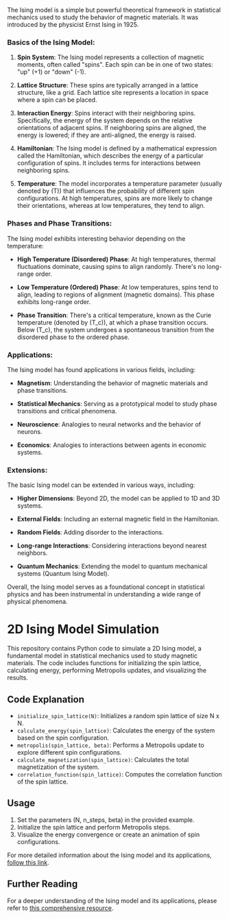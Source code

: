 The Ising model is a simple but powerful theoretical framework in statistical mechanics used to study the behavior of magnetic materials. It was introduced by the physicist Ernst Ising in 1925.

### Basics of the Ising Model:

1. **Spin System**: The Ising model represents a collection of magnetic moments, often called "spins". Each spin can be in one of two states: "up" (+1) or "down" (-1).

2. **Lattice Structure**: These spins are typically arranged in a lattice structure, like a grid. Each lattice site represents a location in space where a spin can be placed.

3. **Interaction Energy**: Spins interact with their neighboring spins. Specifically, the energy of the system depends on the relative orientations of adjacent spins. If neighboring spins are aligned, the energy is lowered; if they are anti-aligned, the energy is raised.

4. **Hamiltonian**: The Ising model is defined by a mathematical expression called the Hamiltonian, which describes the energy of a particular configuration of spins. It includes terms for interactions between neighboring spins.

5. **Temperature**: The model incorporates a temperature parameter (usually denoted by \(T\)) that influences the probability of different spin configurations. At high temperatures, spins are more likely to change their orientations, whereas at low temperatures, they tend to align.

### Phases and Phase Transitions:

The Ising model exhibits interesting behavior depending on the temperature:

- **High Temperature (Disordered) Phase**: At high temperatures, thermal fluctuations dominate, causing spins to align randomly. There's no long-range order.

- **Low Temperature (Ordered) Phase**: At low temperatures, spins tend to align, leading to regions of alignment (magnetic domains). This phase exhibits long-range order.

- **Phase Transition**: There's a critical temperature, known as the Curie temperature (denoted by \(T_c\)), at which a phase transition occurs. Below \(T_c\), the system undergoes a spontaneous transition from the disordered phase to the ordered phase.

### Applications:

The Ising model has found applications in various fields, including:

- **Magnetism**: Understanding the behavior of magnetic materials and phase transitions.

- **Statistical Mechanics**: Serving as a prototypical model to study phase transitions and critical phenomena.

- **Neuroscience**: Analogies to neural networks and the behavior of neurons.

- **Economics**: Analogies to interactions between agents in economic systems.

### Extensions:

The basic Ising model can be extended in various ways, including:

- **Higher Dimensions**: Beyond 2D, the model can be applied to 1D and 3D systems.

- **External Fields**: Including an external magnetic field in the Hamiltonian.

- **Random Fields**: Adding disorder to the interactions.

- **Long-range Interactions**: Considering interactions beyond nearest neighbors.

- **Quantum Mechanics**: Extending the model to quantum mechanical systems (Quantum Ising Model).

Overall, the Ising model serves as a foundational concept in statistical physics and has been instrumental in understanding a wide range of physical phenomena.
                                                                                                                                                 
                                                                                                                                                              
# 2D Ising Model Simulation

This repository contains Python code to simulate a 2D Ising model, a fundamental model in statistical mechanics used to study magnetic materials. The code includes functions for initializing the spin lattice, calculating energy, performing Metropolis updates, and visualizing the results.

## Code Explanation

- `initialize_spin_lattice(N)`: Initializes a random spin lattice of size N x N.
- `calculate_energy(spin_lattice)`: Calculates the energy of the system based on the spin configuration.
- `metropolis(spin_lattice, beta)`: Performs a Metropolis update to explore different spin configurations.
- `calculate_magnetization(spin_lattice)`: Calculates the total magnetization of the system.
- `correlation_function(spin_lattice)`: Computes the correlation function of the spin lattice.

## Usage

1. Set the parameters (N, n_steps, beta) in the provided example.
2. Initialize the spin lattice and perform Metropolis steps.
3. Visualize the energy convergence or create an animation of spin configurations.

For more detailed information about the Ising model and its applications, [follow this link](http://web.mit.edu/ceder/publications/Ising%20Model.pdf).

## Further Reading

For a deeper understanding of the Ising model and its applications, please refer to [this comprehensive resource](https://www.unige.ch/math/folks/velenik/smbook/Ising_Model.pdf).

                                                                                                                                                              
                                                                                                                                                              
                                                                                                                                                              
